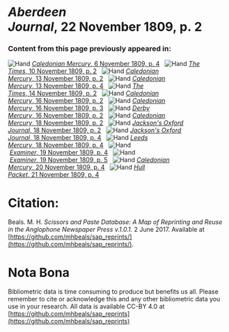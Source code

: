 # *Aberdeen Journal*, 22 November 1809, p. 2  
  
### Content from this page previously appeared in:  
![Hand](http://scissorsandpaste.net/wp-content/uploads/2017/06/smallhandpointer.png) [*Caledonian Mercury*, 6 November 1809, p. 4](https://mhbeals.github.io/sap_html/Caledonian-Mercury/Caledonian-Mercury-6-November-1809-p-4)  
![Hand](http://scissorsandpaste.net/wp-content/uploads/2017/06/smallhandpointer.png) [*The Times*, 10 November 1809, p. 2](https://mhbeals.github.io/sap_html/The-Times/The-Times-10-November-1809-p-2)  
![Hand](http://scissorsandpaste.net/wp-content/uploads/2017/06/smallhandpointer.png) [*Caledonian Mercury*, 13 November 1809, p. 2](https://mhbeals.github.io/sap_html/Caledonian-Mercury/Caledonian-Mercury-13-November-1809-p-2)  
![Hand](http://scissorsandpaste.net/wp-content/uploads/2017/06/smallhandpointer.png) [*Caledonian Mercury*, 13 November 1809, p. 4](https://mhbeals.github.io/sap_html/Caledonian-Mercury/Caledonian-Mercury-13-November-1809-p-4)  
![Hand](http://scissorsandpaste.net/wp-content/uploads/2017/06/smallhandpointer.png) [*The Times*, 14 November 1809, p. 2](https://mhbeals.github.io/sap_html/The-Times/The-Times-14-November-1809-p-2)  
![Hand](http://scissorsandpaste.net/wp-content/uploads/2017/06/smallhandpointer.png) [*Caledonian Mercury*, 16 November 1809, p. 2](https://mhbeals.github.io/sap_html/Caledonian-Mercury/Caledonian-Mercury-16-November-1809-p-2)  
![Hand](http://scissorsandpaste.net/wp-content/uploads/2017/06/smallhandpointer.png) [*Caledonian Mercury*, 16 November 1809, p. 3](https://mhbeals.github.io/sap_html/Caledonian-Mercury/Caledonian-Mercury-16-November-1809-p-3)  
![Hand](http://scissorsandpaste.net/wp-content/uploads/2017/06/smallhandpointer.png) [*Derby Mercury*, 16 November 1809, p. 2](https://mhbeals.github.io/sap_html/Derby-Mercury/Derby-Mercury-16-November-1809-p-2)  
![Hand](http://scissorsandpaste.net/wp-content/uploads/2017/06/smallhandpointer.png) [*Caledonian Mercury*, 18 November 1809, p. 2](https://mhbeals.github.io/sap_html/Caledonian-Mercury/Caledonian-Mercury-18-November-1809-p-2)  
![Hand](http://scissorsandpaste.net/wp-content/uploads/2017/06/smallhandpointer.png) [*Jackson's Oxford Journal*, 18 November 1809, p. 2](https://mhbeals.github.io/sap_html/Jackson's-Oxford-Journal/Jackson's-Oxford-Journal-18-November-1809-p-2)  
![Hand](http://scissorsandpaste.net/wp-content/uploads/2017/06/smallhandpointer.png) [*Jackson's Oxford Journal*, 18 November 1809, p. 4](https://mhbeals.github.io/sap_html/Jackson's-Oxford-Journal/Jackson's-Oxford-Journal-18-November-1809-p-4)  
![Hand](http://scissorsandpaste.net/wp-content/uploads/2017/06/smallhandpointer.png) [*Leeds Mercury*, 18 November 1809, p. 4](https://mhbeals.github.io/sap_html/Leeds-Mercury/Leeds-Mercury-18-November-1809-p-4)  
![Hand](http://scissorsandpaste.net/wp-content/uploads/2017/06/smallhandpointer.png) [*Examiner*, 19 November 1809, p. 4](https://mhbeals.github.io/sap_html/Examiner/Examiner-19-November-1809-p-4)  
![Hand](http://scissorsandpaste.net/wp-content/uploads/2017/06/smallhandpointer.png) [*Examiner*, 19 November 1809, p. 5](https://mhbeals.github.io/sap_html/Examiner/Examiner-19-November-1809-p-5)  
![Hand](http://scissorsandpaste.net/wp-content/uploads/2017/06/smallhandpointer.png) [*Caledonian Mercury*, 20 November 1809, p. 4](https://mhbeals.github.io/sap_html/Caledonian-Mercury/Caledonian-Mercury-20-November-1809-p-4)  
![Hand](http://scissorsandpaste.net/wp-content/uploads/2017/06/smallhandpointer.png) [*Hull Packet*, 21 November 1809, p. 4](https://mhbeals.github.io/sap_html/Hull-Packet/Hull-Packet-21-November-1809-p-4)  


# Citation: 

Beals. M. H. *Scissors and Paste Database: A Map of Reprinting and Reuse in the Anglophone Newspaper Press v.1.0.1.* 2 June 2017. Available at [https://github.com/mhbeals/sap_reprints/](https://github.com/mhbeals/sap_reprints/). 

# Nota Bona

Bibliometric data is time consuming to produce but benefits us all. Please remember to cite or acknowledge this and any other bibliometric data you use in your research. All data is available CC-BY 4.0 at [https://github.com/mhbeals/sap_reprints](https://github.com/mhbeals/sap_reprints)